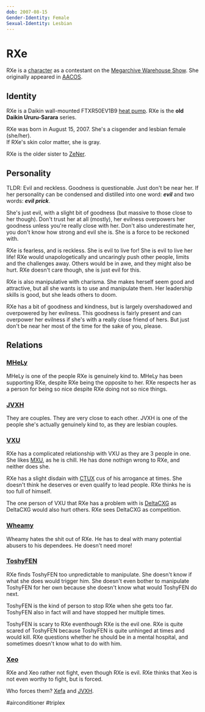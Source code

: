 ```yaml
---
dob: 2007-08-15
Gender-Identity: Female
Sexual-Identity: Lesbian
---
```

# RXe

RXe is a [character](Characters.md) as a contestant on the [Megarchive Warehouse Show](../../../Megarchive%20Warehouse%20Show/Megarchive%20Warehouse%20Show.md). She originally appeared in [AACOS](../../../Megarchive%20Warehouse%20Show/AACOS.md).

## Identity

RXe is a Daikin wall-mounted FTXR50EV1B9 [heat pump](../../Species/Air%20Conditioners.md). RXe is the **old Daikin Ururu-Sarara** series.

RXe was born in August 15, 2007. She's a cisgender and lesbian female (she/her).  
If RXe's skin color matter, she is gray.

RXe is the older sister to [ZeNer](ZeNer.md).

## Personality

TLDR: Evil and reckless. Goodness is questionable. Just don't be near her. If her personality can be condensed and distilled into one word: ***evil*** and two words: ***evil prick***.

She's just evil, with a slight bit of goodness (but massive to those close to her though). Don't trust her at all (mostly), her evilness overpowers her goodness unless you're really close with her.  Don't also underestimate her, you don't know how strong and evil she is. She is a force to be reckoned with.

RXe is fearless, and is reckless. She is evil to live for! She is evil to live her life! RXe would unapologetically and uncaringly push other people, limits and the challenges away. Others would be in awe, and they might also be hurt. RXe doesn't care though, she is just evil for this.

RXe is also manipulative with charisma. She makes herself seem good and attractive, but all she wants is to use and manipulate them. Her leadership skills is good, but she leads others to doom.

RXe has a bit of goodness and kindness, but is largely overshadowed and overpowered by her evilness. This goodness is fairly present and can overpower her evilness if she's with a really close friend of hers. But just don't be near her most of the time for the sake of you, please.

## Relations

### [MHeLy](MHeLy.md)

MHeLy is one of the people RXe is genuinely kind to. MHeLy has been supporting RXe, despite RXe being the opposite to her. RXe respects her as a person for being so nice despite RXe doing not so nice things.

### [JVXH](JVXH.md)

They are couples. They are very close to each other. JVXH is one of the people she's actually genuinely kind to, as they are lesbian couples.

### [VXU](VXU.md)

RXe has a complicated relationship with VXU as they are 3 people in one. She likes [MXU](VXU.md#MXU), as he is chill. He has done nothign wrong to RXe, and neither does she.

RXe has a slight disdain with [CTUX](VXU.md#CTUX) cus of his arrogance at times. She doesn't think he deserves or even qualify to lead people. RXe thinks he is too full of himself.

The one person of VXU that RXe has a problem with is [DeltaCXG](VXU.md#DeltaCXG) as DeltaCXG would also hurt others. RXe sees DeltaCXG as competition.

### [Wheamy](Wheamy.md)
Wheamy hates the shit out of RXe. He has to deal with many potential abusers to his dependees. He doesn't need more!

### [ToshyFEN](ToshyFEN.md)
RXe finds ToshyFEN too unpredictable to manipulate. She doesn't know if what she does would trigger him. She doesn't even bother to manipulate ToshyFEN for her own because she doesn't know what would ToshyFEN do next.

ToshyFEN is the kind of person to stop RXe when she gets too far. ToshyFEN also in fact will and have stopped her multiple times.

ToshyFEN is scary to RXe eventhough RXe is the evil one. RXe is quite scared of ToshyFEN because ToshyFEN is quite unhinged at times and would kill. RXe questions whether he should be in a mental hospital, and sometimes doesn't know what to do with him.

### [Xeo](Xeo.md)
RXe and Xeo rather not fight, even though RXe is evil. RXe thinks that Xeo is not even worthy to fight, but is forced.

Who forces them? [Xefa](Xefa.md) and [JVXH](JVXH.md).

#airconditioner #triplex 